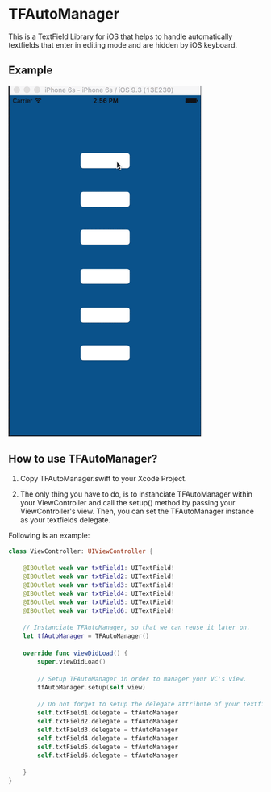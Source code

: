 # TFAutoManager
This is a TextField Library for iOS that helps to handle automatically textfields that enter in editing mode and are hidden by iOS keyboard. 

## Example
![Example GIF](https://github.com/nicolasanjoran/TFAutoManager/raw/master/showcase.gif)

## How to use TFAutoManager?

1) Copy TFAutoManager.swift to your Xcode Project.

2) The only thing you have to do, is to instanciate TFAutoManager within your ViewController and call the setup() method by passing your ViewController's view. Then, you can set the TFAutoManager instance as your textfields delegate.

Following is an example:

```swift
class ViewController: UIViewController {

    @IBOutlet weak var txtField1: UITextField!
    @IBOutlet weak var txtField2: UITextField!
    @IBOutlet weak var txtField3: UITextField!
    @IBOutlet weak var txtField4: UITextField!
    @IBOutlet weak var txtField5: UITextField!
    @IBOutlet weak var txtField6: UITextField!
    
    // Instanciate TFAutoManager, so that we can reuse it later on.
    let tfAutoManager = TFAutoManager()
    
    override func viewDidLoad() {
        super.viewDidLoad()
        
        // Setup TFAutoManager in order to manager your VC's view.
        tfAutoManager.setup(self.view)
        
        // Do not forget to setup the delegate attribute of your textfields.
        self.txtField1.delegate = tfAutoManager
        self.txtField2.delegate = tfAutoManager
        self.txtField3.delegate = tfAutoManager
        self.txtField4.delegate = tfAutoManager
        self.txtField5.delegate = tfAutoManager
        self.txtField6.delegate = tfAutoManager

    }
}
```
